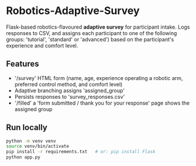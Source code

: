 # Robotics-Adaptive-Survey

Flask-based robotics-flavoured **adaptive survey** for participant intake.
Logs responses to CSV, and assigns each participant to one of the following groups: 'tutorial', 'standard' or 'advanced') based on the participant's experience and comfort level.

## Features
- '/survey' HTML form (name, age, experience operating a robotic arm, preferred control method, and comfort level)
- Adaptive branching assigns 'assigned_group'
- Persists responses to 'survey_responses.csv'
- '/filled' a 'form submitted / thank you for your response' page shows the assigned group

## Run locally
```bash
python -m venv venv
source venv/bin/activate
pip install -r requirements.txt   # or: pip install Flask
python app.py
